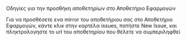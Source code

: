 
Οδηγίες για την προσθήκη αποθετηρίων στο Αποθετήριο Εφαρμογών

Για να προσθέσετε ενα mirror του αποθετήριου σας στο Αποθετήριο Εφαρμογών, κάντε κλικ στην καρτέλα issues, πατήστε New Issue, και πληκτρολογηστε το url του αποθετηρίου που θέλετε να συμπεριληφθεί

